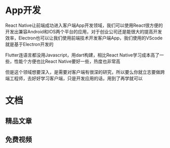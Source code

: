 # App开发
<!-- ['❌','✅','🔥','⭐'] -->

React Native让前端成功进入客户端App开发领域，我们可以使用React很方便的开发出兼容Android和IOS两个平台的应用，对于创业公司还是能很大的提高开发效率，Electron也可以让我们使用前端技术开发客户端App，我们使用的VScode就是基于Electron开发的

Flutter连语言都没用Javascript，用dart构建，相比React Native学习成本高了一些，性能个方便也比React Native要好一些，热度也非常高

但是这个领域想要深入，是需要对客户端有很深的研究，所以要么你就立志要做跨端工程师，去好好学习客户端，只是开发应用的话，用到了再学就可以

<roadmap :data="[
    { title:'⭐App开发', x:400,y:160,
    left:[
      ['React Native'],
      ['❌Weex'],
    ],
    right:[
      ['Flutter'],
      ['Electron'],
    ],
  } 
]" />

<!-- ## 免费视频 -->
# 文档

## 精品文章
## 免费视频
